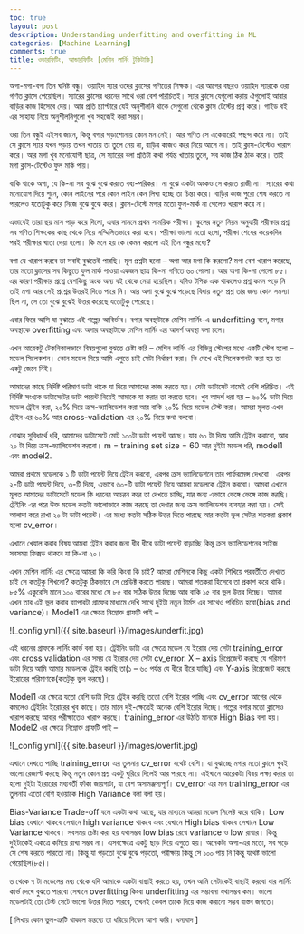 ```yaml
---
toc: true
layout: post
description: Understanding underfitting and overfitting in ML
categories: [Machine Learning]
comments: true
title: ওভারফিটিং, আন্ডারফিটিং [মেশিন লার্নিং টুকিটাকি]
---
```


অগা-মগা-বগা তিন ঘনিষ্ট বন্ধু। ওয়াহিদ স্যার ওদের ক্লাসের গণিতের শিক্ষক। এর আগের বছরও ওয়াহিদ স্যারকে ওরা গণিত ক্লাসে পেয়েছিল। স্যারের ক্লাসের ধরনের সাথে ওরা বেশ পরিচিতই। স্যার ক্লাসে যেগুলো করায় ঐগুলোই আবার বাড়ির কাজ হিসেবে দেয়। আর প্রতি চ্যাপ্টারে যেই অনুশীলনি থাকে সেগুলো থেকে ক্লাস টেস্টের প্রশ্ন করে। গাইড বই এর সাহায্য নিয়ে অনুশীলনিগুলো খুব সহজেই করা সম্ভব।

ওরা তিন বন্ধুই এইসব জানে, কিন্তু বগার পড়াশোনায় কোন মন নেই। আর গণিত সে একেবারেই পছন্দ করে না। তাই সে ক্লাসে স্যার যখন পড়ায় তখন খাতায় তা তুলে নেয় না, বাড়ির কাজও করে নিয়ে আসে না। তাই ক্লাস-টেস্টেও খারাপ করে।
আর মগা খুব মনোযোগী ছাত্র, সে স্যারের বলা প্রতিটা কথা পর্যন্ত খাতায় তুলে, সব কাজ ঠিক ঠাক করে। তাই মগা ক্লাস-টেস্টেও ফুল মার্ক পায়।

বাকি থাকে অগা, যে কি-না সব বুঝে বুঝে করতে বধ্য-পরিকর। না বুঝে একটা অংকও সে করতে রাজী না। স্যারের কথা মনোযোগ দিয়ে শুনে, কোন লাইনের পরে কোন লাইন কেন লিখা হচ্ছে তা চিন্তা করে। বাড়ির কাজ পুরো শেষ করতে না পারলেও যতোটুকু করে নিজে বুঝে বুঝে করে। ক্লাস-টেস্টে মগার মতো ফুল-মার্ক না পেলেও খারাপ করে না।

এভাবেই তারা ছয় মাস পাড় করে দিলো, এবার সামনে প্রথম সাময়িক পরীক্ষা। স্কুলের নতুন নিয়ম অনুযায়ী পরীক্ষার প্রশ্ন সব গণিত শিক্ষকের কাছ থেকে নিয়ে সম্মিলিতভাবে করা হবে।
পরীক্ষা ভালো মতো হলো, পরীক্ষা শেষের কয়েকদিন পরই পরীক্ষার খাতা দেয়া হলো। কি মনে হয় কে কেমন করলো এই তিন বন্ধুর মধ্যে?

বগা যে খারাপ করবে তা সবাই বুঝতেই পারছি। মূল প্রশ্নটা হলো – অগা আর মগা কি করলো?
মগা বেশ খারাপ করেছে, তার মতো ক্লাসের সব কিছুতে ফুল মার্ক পাওয়া একজন ছাত্র কি-না গণিতে ৬০ পেলো। আর অগা কি-না পেলো ৮৫। এর কারণ পরীক্ষার প্রশ্নে বেশকিছু অংক অন্য বই থেকে নেয়া হয়েছিল। যদিও টপিক এক থাকলেও প্রশ্ন কমন পড়ে নি তাই মগা আর সেই প্রশ্নের উত্তরই দিতে পারে নি। আর অগা বুঝে বুঝে পড়েছে বিধায় নতুন প্রশ্ন তার জন্য কোন সমস্যা ছিল না, সে তো বুঝে বুঝেই উত্তর করেছে যতোটুকু পেরেছে।

এবার ফিরে আসি যা বুঝাতে এই গল্পের আবির্ভাব।
বগার অবস্থাটাকে মেশিন লার্নিং-এ underfitting বলে, মগার অবস্থাকে overfitting এবং অগার অবস্থাটাকে মেশিন লার্নিং এর আদর্শ অবস্থা বলা চলে।

এখন আরেকটু টেকনিকালভাবে বিষয়গুলো বুঝতে চেষ্টা করি –
মেশিন লার্নিং এর বিভিন্ন স্টেপের মধ্যে একটি স্টেপ হলো – মডেল সিলেকশন। কোন মডেল নিয়ে আমি এগুতে চাই সেটা নির্ধারণ করা। কি দেখে এই সিলেকশনটা করা হয় তা একটু জেনে নিই।

আমাদের কাছে নির্দিষ্ট পরিমাণ ডাটা থাকে যা দিয়ে আমাদের কাজ করতে হয়। যেটা ডাটাসেট নামেই বেশি পরিচিত। এই নির্দিষ্ট সংখ্যক ডাটাসেটের ডাটা পয়েন্ট নিয়েই আমাকে যা করার তা করতে হবে। খুব আদর্শ ধরা হয় – ৬০% ডাটা দিয়ে মডেল ট্রেইন করা, ২০% দিয়ে ক্রস-ভ্যালিডেশন করা আর বাকি ২০% দিয়ে মডেল টেস্ট করা। আমরা মূলত এখন ট্রেইন এর ৬০% আর cross-validation এর ২০% নিয়ে কথা বলবো।

বোঝার সুবিধার্থে ধরি, আমাদের ডাটাসেটে মোট ১০০টা ডাটা পয়েন্ট আছে। যার ৬০ টা দিয়ে আমি ট্রেইন করাবো, আর ২০ টা দিয়ে ক্রস-ভ্যালিডেশন করবো।
m = training set size = 60
আর দুইটা মডেল ধরি, model1 এবং model2.

আমরা প্রথমে মডেলকে ১ টি ডাটা পয়েন্ট দিয়ে ট্রেইন করবো, এরপর ক্রস ভ্যালিডেশনে তার পার্ফরমেন্স দেখবো। এরপর ২-টি ডাটা পয়েন্ট দিয়ে, ৩-টি দিয়ে, এভাবে ৬০-টি ডাটা পয়েন্ট দিয়ে আমরা মডেলকে ট্রেইন করবো। আমরা এখানে মূলত আমাদের ডাটাসেটে মডেল কি ধরনের আচরন করে তা দেখতে চাচ্ছি, যার জন্য এভাবে ভেঙ্গে ভেঙ্গে কাজ করছি।
ট্রেইনিং এর পরে উক্ত মডেল কতটা ভালোভাবে কাজ করছে তা দেখার জন্য ক্রস ভ্যালিডেশন ব্যবহার করা হয়। সেই আলাদা করে রাখা ২০ টা ডাটা পয়েন্ট। এর মধ্যে কতটা সঠিক উত্তর দিতে পারছে আর কতটা ভুল সেটার শতকরা প্রকাশ হলো cv_error।

এখানে খেয়াল করার বিষয় আমরা ট্রেইন করার জন্য ধীর ধীরে ডাটা পয়েন্ট বাড়াচ্ছি কিন্তু ক্রস ভ্যালিডেশনের সাইজ সবসময় ফিক্সড থাকবে যা কি-না ২০।

এখন মেশিন লার্নিং এর ক্ষেত্রে আমরা কি করি কিংবা কি চাই? আমরা মেশিনকে কিছু একটা শিখিয়ে পরবর্তীতে দেখতে চাই সে কতটুকু শিখলো? কতটুকু ঠিকভাবে সে প্রেডিক্ট করতে পারছে। আমরা শতকরা হিসেবে তা প্রকাশ করে থাকি। ৮৫% একুরেসি মানে ১০০ বারের মধ্যে সে ৮৫ বার সঠিক উত্তর দিচ্ছে আর বাকি ১৫ বার ভুল উত্তর দিচ্ছে।
আমরা এখন তার এই ভুল করার ব্যাপারটা গ্রাফের মাধ্যমে দেখি সাথে দুইটা নতুন টার্মস এর সাথেও পরিচিত হবো(bias and variance)।
Model1 এর ক্ষেত্রে নিম্নোক্ত গ্রাফটি পাই –

![_config.yml]({{ site.baseurl }}/images/underfit.jpg)

এই ধরনের গ্রাফকে লার্নিং কার্ভ বলা হয়। ট্রেইনিং ডাটা এর ক্ষেত্রে মডেল যে ইরোর দেয় সেটা training_error এবং cross validation এর সময় যে ইরোর দেয় সেটা cv_error. X – axis রিপ্রেজেন্ট করছে যে পরিমাণ ডাটা দিয়ে আমি আমার মডেলকে ট্রেইন করছি তা(১ – ৬০ পর্যন্ত যে ধীরে ধীরে যাচ্ছি) এবং Y-axis রিপ্রেজেন্ট করছে ইরোরের পরিমাণকে(কতটুকু ভুল করছে)।

Model1 এর ক্ষেত্রে যতো বেশি ডাটা দিয়ে ট্রেইন করছি ততো বেশি ইরোর পাচ্ছি এবং cv_error আগের থেকে কমলেও ট্রেইনিং ইরোরের খুব কাছে। তার মানে দুই-ক্ষেত্রেই অনেক বেশি ইরোর দিচ্ছে। গল্পের বগার মতো ক্লাসেও খারাপ করছে আবার পরীক্ষাতেও খারাপ করছে। training_error এর উঠতি মানকে High Bias বলা হয়।
Model2 এর ক্ষেত্রে নিম্নোক্ত গ্রাফটি পাই –

![_config.yml]({{ site.baseurl }}/images/overfit.jpg)

এখানে দেখতে পাচ্ছি training_error এর তুলনায় cv_error যথেষ্ট বেশি। যা বুঝাচ্ছে মগার মতো ক্লাসে খুবই ভালো রেজাল্ট করছে কিন্তু নতুন কোন প্রশ্ন একটু ঘুরিয়ে দিলেই আর পারছে না। এইখানে আরেকটা বিষয় লক্ষ্য করার তা হলো দুইটা ইরোরের মধ্যবর্তী ফাঁকা জায়গাটা, যা বেশ অসামঞ্জস্যপূর্ণ। cv_error এর মান training_error এর তুলনায় এতো বেশি হওয়াকে High Variance বলা বলা হয়।

Bias-Variance Trade-off বলে একটা কথা আছে, যার মাধ্যমে আমরা মডেল সিলেক্ট করে থাকি। Low bias যেখানে থাকবে সেখানে high variance থাকবে এবং যেখানে High bias থাকবে সেখানে Low Variance থাকবে। সবসময় চেষ্টা করা হয় যথাসম্ভব low bias রেখে variance ও low রাখার। কিন্তু দুইটাকেই একত্রে কমিয়ে রাখা সম্ভব না। এসবক্ষেত্রে একটু ছাড় দিয়ে এগুতে হয়। অনেকটা অগা-এর মতো, সব পড়ে সে শেষ করতে পারতো না। কিন্তু যা পড়তো বুঝে বুঝে পড়তো, পরীক্ষায় কিন্তু সে ১০০ পায় নি কিন্তু যথেষ্ট ভালো পেয়েছিল(৮৫)।

৬ থেকে ৭ টা মডেলের মধ্য থেকে যদি আমাকে একটা বাছাই করতে হয়, তখন আমি সেটাকেই বাছাই করবো যার লার্নিং কার্ভ দেখে বুঝতে পারবো সেখানে overfitting কিংবা underfitting এর সম্ভাবনা যথাসম্ভব কম। ভালো মডেলটাই তো টেস্ট সেটে ভালো উত্তর দিতে পারবে, তখনই কেবল তাকে দিয়ে কাজ করানো সম্ভব বাস্তব জগতে।

[ লিখায় কোন ভুল-ত্রুটি থাকলে মন্তব্যে তা ধরিয়ে দিবেন আশা করি। ধন্যবাদ ]
